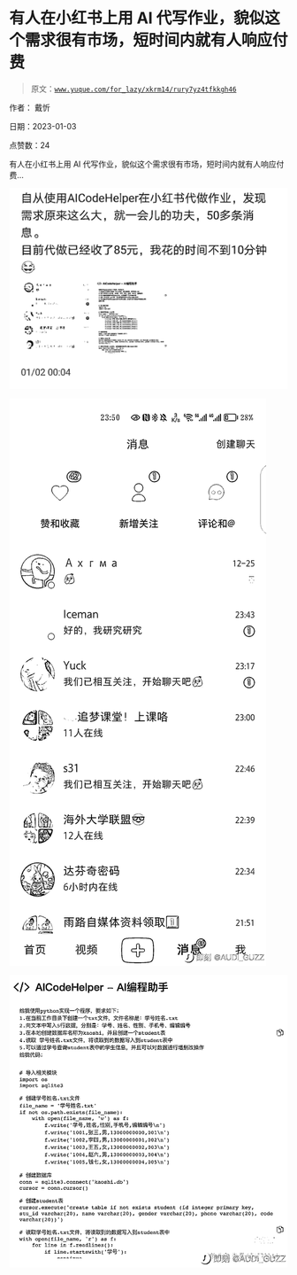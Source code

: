 # 有人在小红书上用 AI 代写作业，貌似这个需求很有市场，短时间内就有人响应付费

> 原文：[`www.yuque.com/for_lazy/xkrm14/rury7yz4tfkkgh46`](https://www.yuque.com/for_lazy/xkrm14/rury7yz4tfkkgh46)

作者： 戴忻 

日期：2023-01-03 

点赞数：24 

有人在小红书上用 AI 代写作业，貌似这个需求很有市场，短时间内就有人响应付费… 

![](img/ce685c3e6b86a5c3acef3b24b10e5066.png)  

![](img/43c26493264ab5aa98dfa50a82b1beac.png) 

![](img/8f58295aa56a6532b050680864c7df02.png) 

